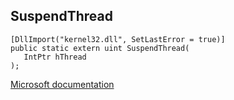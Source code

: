 ## SuspendThread

```
[DllImport("kernel32.dll", SetLastError = true)]
public static extern uint SuspendThread(
   IntPtr hThread
);
```

[Microsoft documentation](https://docs.microsoft.com/en-us/windows/win32/api/processthreadsapi/nf-processthreadsapi-suspendthread)
